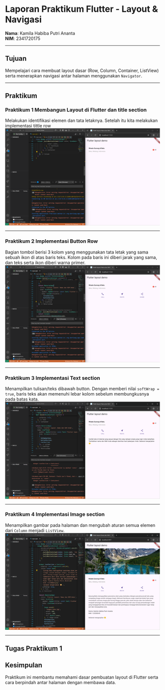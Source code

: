 # Laporan Praktikum Flutter - Layout & Navigasi

**Nama**: Kamila Habiba Putri Ananta  
**NIM**: 2341720175  

---

## Tujuan
Mempelajari cara membuat layout dasar (Row, Column, Container, ListView) serta menerapkan navigasi antar halaman menggunakan `Navigator`.

---

## Praktikum

### Praktikum 1 Membangun Layout di Flutter dan title section
Melakukan identifikasi elemen dan tata letaknya. Setelah itu kita melakukan implementasi tittle row  
![Screenshot Layout](Hasil_praktikum/layout.png)

---

### Praktikum 2 Implementasi Button Row
Bagian tombol berisi 3 kolom yang menggunakan tata letak yang sama sebuah ikon di atas baris teks. Kolom pada baris ini diberi jarak yang sama, dan teks serta ikon diberi warna primer.  
![Screenshot button](Hasil_praktikum/icon.png)

---

### Praktikum 3 Implementasi Text section
Menampilkan tulisan/teks dibawah button. Dengan memberi nilai `softWrap = true`, baris teks akan memenuhi lebar kolom sebelum membungkusnya pada batas kata.  
![Screenshot textSection](Hasil_praktikum/text_section.png)

---

### Praktikum 4 Implementasi Image section
Menampilkan gambar pada halaman dan mengubah aturan semua elemen dari `Column` menjadi `ListView`.  
![Screenshot imageSection](Hasil_praktikum/image_section.png)

---
## Tugas Praktikum 1

## Kesimpulan
Praktikum ini membantu memahami dasar pembuatan layout di Flutter serta cara berpindah antar halaman dengan membawa data.
